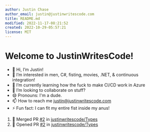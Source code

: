 ```yaml
---
author: Justin Chase
author_email: justin@justinwritescode.com
title: README.md
modified: 2022-11-17-08:21:52
created: 2022-10-29-05:57:21
license: MIT
---
```


# Welcome to JustinWritesCode!

- 👋 Hi, I’m Justin!
- 👀 I’m interested in men, C#, fisting, movies, .NET, & continuous integration!
- 🌱 I’m currently learning how the fuck to make CI/CD work in Azure
- 💞️ I’m looking to collaborate on stuff?
- 😄 Pronouns: I'm a dude.
- 📫 How to reach me justin@justinwritescode.com
- ⚡ Fun fact: I can fit my entire fist inside my anus!

<!---
thebackroomdev/thebackroomdev is a ✨ special ✨ repository because its `README.md` (this file) appears on your GitHub profile.
You can click the Preview link to take a look at your changes.
--->

<!--START_SECTION:activity-->
1. 🎉 Merged PR [#2](https://github.com/justinwritescode/Types/pull/2) in [justinwritescode/Types](https://github.com/justinwritescode/Types)
2. 💪 Opened PR [#2](https://github.com/justinwritescode/Types/pull/2) in [justinwritescode/Types](https://github.com/justinwritescode/Types)
<!--END_SECTION:activity-->
